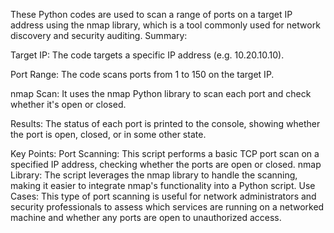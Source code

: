 These Python codes are used to scan a range of ports on a target IP address using the nmap library, which is a tool commonly used for network discovery and security auditing. 
Summary:

Target IP: The code targets a specific IP address (e.g. 10.20.10.10).

Port Range: The code scans ports from 1 to 150 on the target IP.

nmap Scan: It uses the nmap Python library to scan each port and check whether it's open or closed.

Results: The status of each port is printed to the console, showing whether the port is open, closed, or in some other state.

Key Points:
Port Scanning: This script performs a basic TCP port scan on a specified IP address, checking whether the ports are open or closed.
nmap Library: The script leverages the nmap library to handle the scanning, making it easier to integrate nmap's functionality into a Python script.
Use Cases: This type of port scanning is useful for network administrators and security professionals to assess which services are running on a networked machine and whether any ports are open to unauthorized access.
